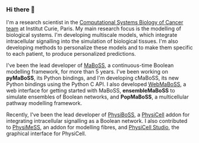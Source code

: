 ### Hi there 👋

I'm a research scientist in the [Computational Systems Biology of Cancer team](https://institut-curie.org/team/barillot) at Institut Curie, Paris. My main research focus is the modelling of biological systems.
I'm developing multiscale models, which integrate intracellular signalling into the simulation of biological tissues. I'm also developing methods to personalize these models and to make them specific to each patient, to produce personalized predictions.


I've been the lead developer of [MaBoSS](https://maboss.curie.fr), a continuous-time Boolean modelling framework, for more than 5 years. I've been working on **pyMaBoSS**, its Python bindings, and I'm developing cMaBoSS, its new Python bindings using the Python C API. I also developed [WebMaBoSS](https://maboss.curie.fr/webmaboss/), a web interface for getting started with MaBoSS, **ensembleMaBoSS** to simulate ensembles of Boolean networks, and **PopMaBoSS**, a multicellular pathway modelling framework.


Recently, I've been the lead developer of [PhysiBoSS](https://github.com/physiboss/physiboss), a [PhysiCell](https://physicell.org) addon for integrating intracellular signalling as a Boolean network. I also contributed to [PhysiMeSS](https://github.com/PhysiMeSS/PhysiMeSS), an addon for modelling fibres, and [PhysiCell Studio](https://github.com/PhysiCell-Tools/PhysiCell-Studio), the graphical interface for PhysiCell.
